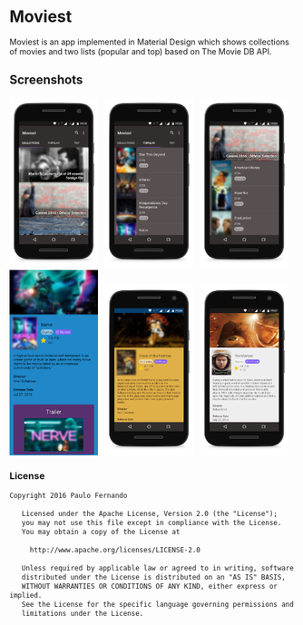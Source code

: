 # Moviest
Moviest is an app implemented in Material Design which shows collections of movies and two lists (popular and top) based on The Movie DB API.

## Screenshots

<img src="https://raw.githubusercontent.com/paulofernando/moviest/286bd2d21613b9157f3ddde100a83fd8b506dedb/screenshots/collections.png" width="31%" />
&nbsp;
<img src="https://raw.githubusercontent.com/paulofernando/moviest/286bd2d21613b9157f3ddde100a83fd8b506dedb/screenshots/lists.png" width="31%" />
&nbsp;
<img src="https://raw.githubusercontent.com/paulofernando/moviest/286bd2d21613b9157f3ddde100a83fd8b506dedb/screenshots/collection.png" width="31%" />

<img src="https://raw.githubusercontent.com/paulofernando/moviest/286bd2d21613b9157f3ddde100a83fd8b506dedb/screenshots/details-full.png" width="31%" />
&nbsp;
<img src="https://raw.githubusercontent.com/paulofernando/moviest/286bd2d21613b9157f3ddde100a83fd8b506dedb/screenshots/details-1.png" width="31%" />
&nbsp;
<img src="https://raw.githubusercontent.com/paulofernando/moviest/286bd2d21613b9157f3ddde100a83fd8b506dedb/screenshots/details-3.png" width="31%" />


### License


```
Copyright 2016 Paulo Fernando

   Licensed under the Apache License, Version 2.0 (the "License");
   you may not use this file except in compliance with the License.
   You may obtain a copy of the License at

     http://www.apache.org/licenses/LICENSE-2.0

   Unless required by applicable law or agreed to in writing, software
   distributed under the License is distributed on an "AS IS" BASIS,
   WITHOUT WARRANTIES OR CONDITIONS OF ANY KIND, either express or implied.
   See the License for the specific language governing permissions and
   limitations under the License.
```

